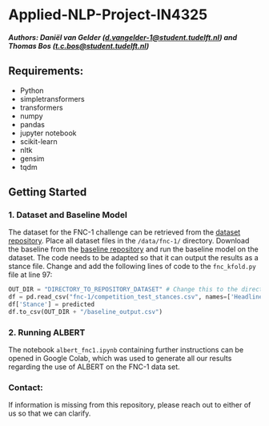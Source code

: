 # Applied-NLP-Project-IN4325
##### Authors: Daniël van Gelder (d.vangelder-1@student.tudelft.nl) and Thomas Bos (t.c.bos@student.tudelft.nl)

## Requirements:
- Python
- simpletransformers
- transformers
- numpy
- pandas
- jupyter notebook
- scikit-learn 
- nltk
- gensim
- tqdm


## Getting Started

### 1. Dataset and Baseline Model
The dataset for the FNC-1 challenge can be retrieved from the [dataset repository](https://github.com/FakeNewsChallenge/fnc-1). Place all dataset files in the `/data/fnc-1/` directory. Download the baseline from the [baseline repository](https://github.com/FakeNewsChallenge/fnc-1-baseline) and run the baseline model on the dataset. The code needs to be adapted so that it can output the results as a stance file. Change and add the following lines of code to the `fnc_kfold.py` file at line 97:

```python
OUT_DIR = "DIRECTORY_TO_REPOSITORY_DATASET" # Change this to the directory where you want the predictions to be stored
df = pd.read_csv("fnc-1/competition_test_stances.csv", names=['Headline', 'Body ID', 'Stance'], header=0)
df['Stance'] = predicted
df.to_csv(OUT_DIR + "/baseline_output.csv")
```


### 2. Running ALBERT
The notebook `albert_fnc1.ipynb` containing further instructions can be opened in Google Colab, which
was used to generate all our results regarding the use of ALBERT on the FNC-1 data set.

### Contact:
If information is missing from this repository, please reach out to either of us so that we can clarify.
